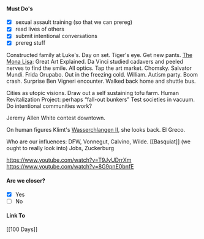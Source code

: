 #### Must Do's
- [x] sexual assault training (so that we can prereg)
- [x] read lives of others
- [x] submit intentional conversations
- [x] prereg stuff

Constructed family at Luke's. Day on set. Tiger's eye. Get new pants. [The Mona Lisa](https://www.youtube.com/watch?v=T9JvUDrrXmY): Great Art Explained. Da Vinci studied cadavers and peeled nerves to find the smile. All optics. Tap the art market. Chomsky. Salvator Mundi. Frida Orupabo. Out in the freezing cold. William. Autism party. Boom crash. Surprise Ben Vigneri encounter. Walked back home and shuttle bus. 

Cities as utopic visions. Draw out a self sustaining tofu farm. Human Revitalization Project: perhaps “fall-out bunkers” Test societies in vacuum. Do intentional communities work? 

Jeremy Allen White contest downtown.

On human figures
Klimt's [Wasserchlangen II](https://en.wikipedia.org/wiki/Water_Serpents_II), she looks back.
El Greco.

Who are our influences:
DFW, Vonnegut, Calvino, Wilde. 
[[Basquiat]] (we ought to really look into)
Jobs, Zuckerburg

https://www.youtube.com/watch?v=T9JvUDrrXm
https://www.youtube.com/watch?v=8G9pnE0bnfE
#### Are we closer?
- [x] Yes
- [ ] No
#### Link To
[[100 Days]]
